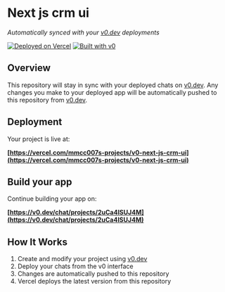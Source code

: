 # Next js crm ui

*Automatically synced with your [v0.dev](https://v0.dev) deployments*

[![Deployed on Vercel](https://img.shields.io/badge/Deployed%20on-Vercel-black?style=for-the-badge&logo=vercel)](https://vercel.com/mmcc007s-projects/v0-next-js-crm-ui)
[![Built with v0](https://img.shields.io/badge/Built%20with-v0.dev-black?style=for-the-badge)](https://v0.dev/chat/projects/2uCa4ISUJ4M)

## Overview

This repository will stay in sync with your deployed chats on [v0.dev](https://v0.dev).
Any changes you make to your deployed app will be automatically pushed to this repository from [v0.dev](https://v0.dev).

## Deployment

Your project is live at:

**[https://vercel.com/mmcc007s-projects/v0-next-js-crm-ui](https://vercel.com/mmcc007s-projects/v0-next-js-crm-ui)**

## Build your app

Continue building your app on:

**[https://v0.dev/chat/projects/2uCa4ISUJ4M](https://v0.dev/chat/projects/2uCa4ISUJ4M)**

## How It Works

1. Create and modify your project using [v0.dev](https://v0.dev)
2. Deploy your chats from the v0 interface
3. Changes are automatically pushed to this repository
4. Vercel deploys the latest version from this repository